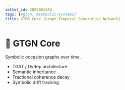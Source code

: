 ```yaml
---
zettel_id: 20250612A3
tags: [#gtgn, #symbolic-systems]
title: GTGN Core (Graph Temporal Generative Network)
---
```


# 🧬 GTGN Core

Symbolic occasion graphs over time.
- TGAT / DyRep architecture
- Semantic inheritance
- Fractional coherence decay
- Symbolic drift tracking
